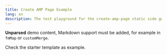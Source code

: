 ```yaml
---
title: Create AMP Page Example
lang: en
description: The test playground for the create-amp-page static side generator
---
```

**Unparsed** demo content, Markdown support must be added, for example in `fmMap` or `customMerge`.
 
Check the starter template as example.
